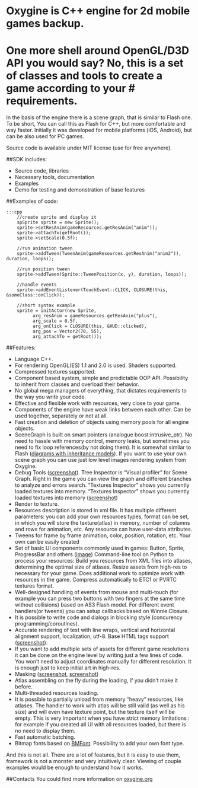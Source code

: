 # Oxygine is C++ engine for 2d mobile games backup. 
# One more shell around OpenGL/D3D API you would say? No, this is a set of classes and tools to create a game according to your # requirements.

In the basis of the engine there is a scene graph, that is similar to Flash one. To be short, You can call this as Flash for C++, but more comfortable and way faster. Initially it was developed for mobile platforms (iOS, Android), but can be also used for PC games.

Source code is available under MIT license (use for free anywhere).

##SDK includes:
- Source code, libraries
- Necessary tools, documentation
- Examples
- Demo for testing and demonstration of base features


##Examples of code:

 	:::cpp
		//create sprite and display it
		spSprite sprite = new Sprite();
		sprite->setResAnim(gameResources.getResAnim("anim"));
		sprite->attachTo(getRoot());
		sprite->setScale(0.5f);
		
		//run animation tween
		sprite->addTween(TweenAnim(gameResources.getResAnim("anim2")), duration, loops));
		
		//run position tween
		sprite->addTween(Sprite::TweenPosition(x, y), duration, loops));
		
		//handle events
		sprite->addEventListener(TouchEvent::CLICK, CLOSURE(this, &someClass::onClick));
		
		//short syntax example
		sprite = initActor(new Sprite,
		      arg_resAnim = gameResources.getResAnim("plus"),
		      arg_scale = 0.5f,
		      arg_onClick = CLOSURE(this, &HUD::clicked),
		      arg_pos = Vector2(70, 55),
		      arg_attachTo = getRoot());

##Features:
- Language C++.
- For rendering OpenGL(ES) 1.1 and 2.0 is used. Shaders supported.
- Compressed textures supported.
- Component based system, simple and predictable OOP API. Possibility to inherit from classes and overload their behavior.
- No global mega managers of everything, that dictates requirements to the way you write your code.
- Effective and flexible work with resources, very close to your game.
- Components of the engine have weak links between each other. Can be used together, separately or not at all.
- Fast creation and deletion of objects using memory pools for all engine objects.
- SceneGraph is built on smart pointers (analogue boost:intrusive_ptr). No need to hassle with memory control, memory leaks, but sometimes you need to fix loop references(by not doing them). It is somewhat similar to Flash ([diagrams with inheritance models](https://dl.dropbox.com/u/12679384/oxygine/actor_inheritance.png)). If you want to use your own scene graph you can use just low level images rendering system from Oxygine.
- Debug Tools ([screenshot](https://dl.dropboxusercontent.com/u/12679384/oxygine/debug_tools.gif)). Tree Inspector is “Visual profiler” for Scene Graph. Right in the game you can view the graph and different branches to analyze and errors search. “Textures Inspector” shows you currently loaded textures into memory.
“Textures Inspector” shows you currently loaded textures into memory ([screenshot](https://dl.dropbox.com/u/12679384/oxygine/textures_inspector.png))
- Render to texture.
- Resources description is stored in xml file. It has multiple different parameters: you can add your own resources types, format can be set, in which you will store the texture(atlas) in memory, number of columns and rows for animation, etc. Any resource can have user-data attributes.
- Tweens for frame by frame animation, color, position, rotation, etc. Your own can be easily created
- Set of basic UI components commonly used in games: Button, Sprite, ProgressBar and others ([image](https://dl.dropboxusercontent.com/u/12679384/oxygine/actor_inheritance.png))
Command-line tool on Python to process your resources: Build you resources from XML files into atlases, determining the optimal size of atlases. Resize assets from high-res to necessary for your game. Does additional work to optimize work with resources in the game. Compress automatically to ETC1 or PVRTC textures format.
- Well-designed handling of events from mouse and multi-touch (for example you can press two buttons with two fingers at the same time without collisions) based on AS3 Flash model.
For different event handlers(or tweens) you can setup callbacks based on Winnie.Closure.
- It is possible to write code and dialogs in blocking style (concurency programming/coroutines).
- Accurate rendering of text with line wraps, vertical and horizontal alignment support, localization, utf-8. Base HTML tags support ([screenshot](https://dl.dropboxusercontent.com/u/12679384/oxygine/text_align.gif)).
- If you want to add multiple sets of assets for different game resolutions it can be done on the engine level by writing just a few lines of code. You won’t need to adjust coordinates manually for different resolution. It is enough just to keep initial art in high-res.
- Masking ([screenshot](https://dl.dropboxusercontent.com/u/12679384/oxygine/masking.gif), [screenshot](https://dl.dropboxusercontent.com/u/12679384/oxygine/mask.png))
- Atlas assembling on the fly during the loading, if you didn’t make it before.
- Multi-threaded resources loading.
- It is possible to partially unload from memory “heavy” resources, like atlases. The handler to work with atlas will be still valid (as well as his size) and will even have texture point, but the texture itself will be empty. This is very important when you have strict memory limitations : for example if you created all UI with all resources loaded, but there is no need to display them.
- Fast automatic batching.
- Bitmap fonts based on [BMFont](http://www.angelcode.com/products/bmfont/). Possibility to add your own font type.

And this is not all. There are a lot of features, but it is easy to use them, framework is not a monster and very intuitively clear. Viewing of couple examples would be enough to understand how it works.


##Contacts
You could find more information on [oxygine.org](http://oxygine.org)
